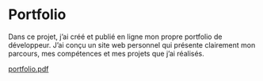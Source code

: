 # Portfolio

Dans ce projet, j’ai créé et publié en ligne mon propre portfolio de développeur. J’ai conçu un site web personnel qui présente clairement mon parcours, mes compétences et mes projets que j’ai réalisés. 

[portfolio.pdf](https://github.com/user-attachments/files/16975488/portfolio.pdf)
